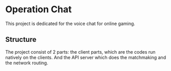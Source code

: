 # Operation Chat

This project is dedicated for the voice chat for online gaming.

## Structure

The project consist of 2 parts: the client parts, which are the codes run natively on the clients. And the API server which does the matchmaking and the network routing.